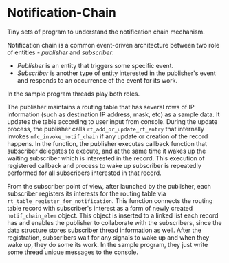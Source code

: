 # Notification-Chain

Tiny sets of program to understand the notification chain mechanism.

Notification chain is a common event-driven architecture between two role of entities - *publisher* and *subscriber*.

* *Publisher* is an entity that triggers some specific event.
* *Subscriber* is another type of entity interested in the publisher's event and responds to an occurrence of the event for its work.

In the sample program threads play both roles.

The publisher maintains a routing table that has several rows of IP information (such as destination IP address, mask, etc) as a sample data. It updates the table according to user input from console. During the update process, the publisher calls `rt_add_or_update_rt_entry` that internally invokes `nfc_invoke_notif_chain` if any update or creation of the record happens. In the function, the publisher executes callback function that subscriber delegates to execute, and at the same time it wakes up the waiting subscriber which is interested in the record. This execution of registered callback and process to wake up subscriber is repeatedly performed for all subscribers interested in that record.

From the subscriber point of view, after launched by the publisher, each subscriber registers its interests for the routing table via `rt_table_register_for_notification`. This function connects the routing table record with subscriber's interest as a form of newly created `notif_chain_elem` object. This object is inserted to a linked list each record has and enables the publisher to collaborate with the subscribers, since the data structure stores subscriber thread information as well. After the registration, subscribers wait for any signals to wake up and when they wake up, they do some its work. In the sample program, they just write some thread unique messages to the console.

